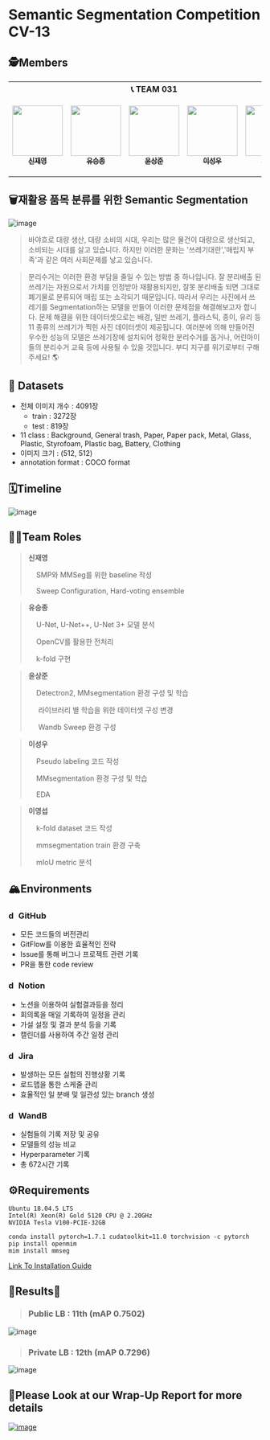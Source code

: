 # Semantic Segmentation Competition CV-13

## 🕵️Members

<table>
    <th colspan=5>📞 TEAM 031</th>
    <tr height="160px">
        <td align="center">
            <a href="https://github.com/LimePencil"><img src="https://avatars.githubusercontent.com/u/71117066?v=4" width="100px;" alt=""/><br /><sub><b>신재영</b></sub></a>
        </td>
        <td align="center">
            <a href="https://github.com/sjz1"><img src="https://avatars.githubusercontent.com/u/68888169?v=4" width="100px;" alt=""/><br /><sub><b>유승종</b></sub></a>
        </td>
        <td align="center">
            <a href="https://github.com/SangJunni"><img src="https://avatars.githubusercontent.com/u/79644050?v=4" width="100px;" alt=""/><br /><sub><b>윤상준</b></sub></a>
        </td>
        <td align="center">
            <a href="https://github.com/lsvv1217"><img src="https://avatars.githubusercontent.com/u/113494991?v=4" width="100px;" alt=""/><br /><sub><b>이성우</b></sub></a>
        </td>
         <td align="center">
            <a href="https://github.com/0seob"><img src="https://avatars.githubusercontent.com/u/29935109?v=4" width="100px;" alt=""/><br /><sub><b>이영섭</b></sub></a>
        </td>
    </tr>
</table>

## 🗑️재활용 품목 분류를 위한 Semantic Segmentation
![image](https://user-images.githubusercontent.com/29935109/211736058-076bca36-c60e-41fd-b10b-ede511ebcc93.png)
>바야흐로 대량 생산, 대량 소비의 시대, 우리는 많은 물건이 대량으로 생산되고, 소비되는 시대를 살고 있습니다. 하지만 이러한 문화는 '쓰레기대란','매립지 부족'과 같은 여러 사회문제를 낳고 있습니다.

>분리수거는 이러한 환경 부담을 줄일 수 있는 방법 중 하나입니다. 잘 분리배출 된 쓰레기는 자원으로서 가치를 인정받아 재활용되지만, 잘못 분리배출 되면 그대로 폐기물로 분류되어 매립 또는 소각되기 때문입니다. 따라서 우리는 사진에서 쓰레기를 Segmentation하는 모델을 만들어 이러한 문제점을 해결해보고자 합니다. 문제 해결을 위한 데이터셋으로는 배경, 일반 쓰레기, 플라스틱, 종이, 유리 등 11 종류의 쓰레기가 찍힌 사진 데이터셋이 제공됩니다. 여러분에 의해 만들어진 우수한 성능의 모델은 쓰레기장에 설치되어 정확한 분리수거를 돕거나, 어린아이들의 분리수거 교육 등에 사용될 수 있을 것입니다. 부디 지구를 위기로부터 구해주세요! 🌎

## 💾 Datasets
- 전체 이미지 개수 : 4091장
   - train : 3272장
   - test : 819장
- 11 class : Background, General trash, Paper, Paper pack, Metal, Glass, Plastic, Styrofoam, Plastic bag, Battery, Clothing
- 이미지 크기 : (512, 512)
- annotation format : COCO format


## 🗓️Timeline
![image](https://user-images.githubusercontent.com/29935109/211736165-d0f9ab28-3dd0-458d-8657-77577c5e6e97.png)


## 🧑‍💻Team Roles
><b>신재영</b>
>
>&nbsp;&nbsp;&nbsp;&nbsp;SMP와 MMSeg를 위한 baseline 작성
>
>&nbsp;&nbsp;&nbsp;&nbsp;Sweep Configuration, Hard-voting ensemble


> <b>유승종</b>
>
>&nbsp;&nbsp;&nbsp;&nbsp;U-Net, U-Net++, U-Net 3+ 모델 분석
>
>&nbsp;&nbsp;&nbsp;&nbsp;OpenCV를 활용한 전처리
>
>&nbsp;&nbsp;&nbsp;&nbsp;k-fold 구현


> <b>윤상준</b>
>
>&nbsp;&nbsp;&nbsp;&nbsp;Detectron2, MMsegmentation 환경 구성 및 학습
>
>&nbsp;&nbsp;&nbsp;&nbsp; 라이브러리 별 학습을 위한 데이터셋 구성 변경
>
>&nbsp;&nbsp;&nbsp;&nbsp; Wandb Sweep 환경 구성


> <b>이성우</b>
>
>&nbsp;&nbsp;&nbsp;&nbsp;Pseudo labeling 코드 작성
>
>&nbsp;&nbsp;&nbsp;&nbsp;MMsegmentation 환경 구성 및 학습
>
>&nbsp;&nbsp;&nbsp;&nbsp;EDA


> <b>이영섭</b>
>
>&nbsp;&nbsp;&nbsp;&nbsp;k-fold dataset 코드 작성
>
>&nbsp;&nbsp;&nbsp;&nbsp;mmsegmentation train 환경 구축
>
>&nbsp;&nbsp;&nbsp;&nbsp;mIoU metric 분석
>

## 🏔️Environments
### <img src="https://cdn3.emoji.gg/emojis/4601_github.png" alt="drawing" width="16"/>  GitHub
- 모든 코드들의 버전관리
- GitFlow를 이용한 효율적인 전략
- Issue를 통해 버그나 프로젝트 관련 기록
- PR을 통한 code review

### <img src="https://img.icons8.com/ios-filled/500/notion.png" alt="drawing" width="16"/> Notion
- 노션을 이용하여 실험결과등을 정리
- 회의록을 매일 기록하여 일정을 관리
- 가설 설정 및 결과 분석 등을 기록
- 캘린더를 사용하여 주간 일정 관리

### <img src="https://cdn.icon-icons.com/icons2/2699/PNG/512/atlassian_jira_logo_icon_170511.png" alt="drawing" width="16"/> Jira
- 발생하는 모든 실험의 진행상황 기록
- 로드맵을 통한 스케줄 관리
- 효율적인 일 분배 및 일관성 있는 branch 생성

### <img src="https://avatars.githubusercontent.com/u/26401354?s=200&v=4" alt="drawing" width="16"/> WandB
- 실험들의 기록 저장 및 공유
- 모델들의 성능 비교
- Hyperparameter 기록
- 총 672시간 기록

## ⚙️Requirements
```
Ubuntu 18.04.5 LTS
Intel(R) Xeon(R) Gold 5120 CPU @ 2.20GHz
NVIDIA Tesla V100-PCIE-32GB

conda install pytorch=1.7.1 cudatoolkit=11.0 torchvision -c pytorch  
pip install openmim  
mim install mmseg  
```
[Link To Installation Guide](https://github.com/boostcampaitech4lv23cv2/level2_semanticsegmentation_cv-level2-cv-13/issues, "Click to move issue page")

## 🎉Results🎉
>### Public LB : 11th (mAP 0.7502)
![image](https://user-images.githubusercontent.com/29935109/211736691-96c0fe1a-120e-4e2f-ab68-f8b931f971ba.png)
>### Private LB : 12th (mAP 0.7296)
![image](https://user-images.githubusercontent.com/29935109/211736663-6eb4e516-6615-477b-88ee-18893aded854.png)


## 📌Please Look at our Wrap-Up Report for more details
[![image](https://user-images.githubusercontent.com/62556539/200262300-3765b3e4-0050-4760-b008-f218d079a770.png)](https://www.notion.so/Segmentation-wrap-up-report-c6478ce7542c460888f1cc8a647ec395)
